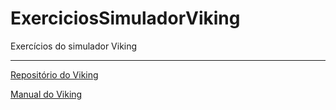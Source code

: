 # ExerciciosSimuladorViking
Exercícios do simulador Viking

---

[Repositório do Viking](https://github.com/sjohann81/viking)

[Manual do Viking](https://github.com/sjohann81/viking/blob/master/manual/viking_manual_pt.pdf)
